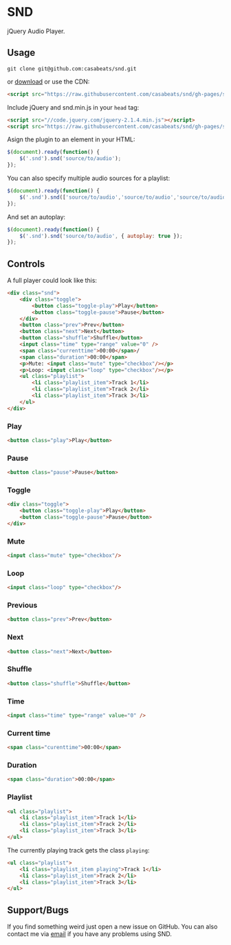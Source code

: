 # SND

jQuery Audio Player.

## Usage

```
git clone git@github.com:casabeats/snd.git
```

or [download](https://github.com/casabeats/snd/archive/1.0.zip) or use the CDN:

```html
<script src="https://raw.githubusercontent.com/casabeats/snd/gh-pages/src/snd.min.js"></script>
```

Include jQuery and snd.min.js in your `head` tag:

```html
<script src="//code.jquery.com/jquery-2.1.4.min.js"></script>
<script src="https://raw.githubusercontent.com/casabeats/snd/gh-pages/src/snd.min.js"></script>
```

Asign the plugin to an element in your HTML:

```javascript
$(document).ready(function() {
    $('.snd').snd('source/to/audio');
});
```

You can also specify multiple audio sources for a playlist:

```javascript
$(document).ready(function() {
    $('.snd').snd(['source/to/audio','source/to/audio','source/to/audio']);
});
```

And set an autoplay:
```javascript
$(document).ready(function() {
    $('.snd').snd('source/to/audio', { autoplay: true });
});
```

## Controls

A full player could look like this:

```html
<div class="snd">
    <div class="toggle">
        <button class="toggle-play">Play</button>
        <button class="toggle-pause">Pause</button>
    </div>
    <button class="prev">Prev</button>
    <button class="next">Next</button>
    <button class="shuffle">Shuffle</button>
    <input class="time" type="range" value="0" />
    <span class="currenttime">00:00</span>/
    <span class="duration">00:00</span>
    <p>Mute: <input class="mute" type="checkbox"/></p>
    <p>Loop: <input class="loop" type="checkbox"/></p>
    <ul class="playlist">
        <li class="playlist_item">Track 1</li>
        <li class="playlist_item">Track 2</li>
        <li class="playlist_item">Track 3</li>
    </ul>
</div>
```

### Play

```html
<button class="play">Play</button>
```

### Pause

```html
<button class="pause">Pause</button>
```

### Toggle

```html
<div class="toggle">
    <button class="toggle-play">Play</button>
    <button class="toggle-pause">Pause</button>
</div>
```

### Mute

```html
<input class="mute" type="checkbox"/>
```

### Loop

```html
<input class="loop" type="checkbox"/>
```

### Previous

```html
<button class="prev">Prev</button>
```

### Next

```html
<button class="next">Next</button>
```

### Shuffle

```html
<button class="shuffle">Shuffle</button>
```

### Time

```html
<input class="time" type="range" value="0" />
```

### Current time

```html
<span class="curenttime">00:00</span>
```

### Duration

```html
<span class="duration">00:00</span>
```

### Playlist

```html
<ul class="playlist">
    <li class="playlist_item">Track 1</li>
    <li class="playlist_item">Track 2</li>
    <li class="playlist_item">Track 3</li>
</ul>
```

The currently playing track gets the class `playing`:


```html
<ul class="playlist">
    <li class="playlist_item playing">Track 1</li>
    <li class="playlist_item">Track 2</li>
    <li class="playlist_item">Track 3</li>
</ul>
```

## Support/Bugs

If you find something weird just open a new issue on GitHub. You can also contact me via [email](mailto:hi@casabeats.com) if you have any problems using SND.